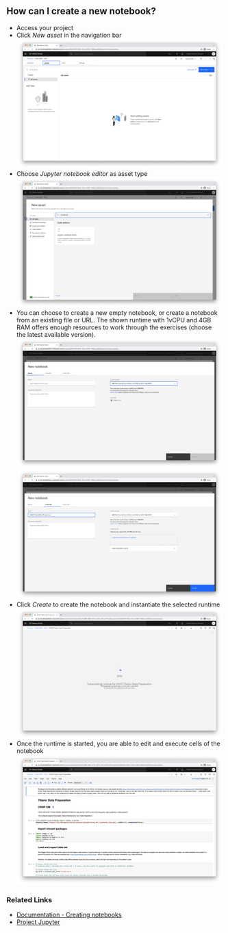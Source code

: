 ## How can I create a new notebook?

- Access your project
- Click _New asset_ in the navigation bar
![](./screenshots/1.png)
- Choose _Jupyter notebook editor_ as asset type
![](./screenshots/2.png)
- You can choose to create a new empty notebook, or create a notebook from an existing file or URL. The shown runtime with 1vCPU and 4GB RAM offers enough resources to work through the exercises (choose the latest available version).
![](./screenshots/3.png)
![](./screenshots/4.png)
- Click _Create_ to create the notebook and instantiate the selected runtime
![](./screenshots/5.png)
- Once the runtime is started, you are able to edit and execute cells of the notebook
![](./screenshots/6.png)

### Related Links
- [Documentation - Creating notebooks](https://dataplatform.cloud.ibm.com/docs/content/wsj/analyze-data/creating-notebooks.html)
- [Project Jupyter](https://jupyter.org/)
